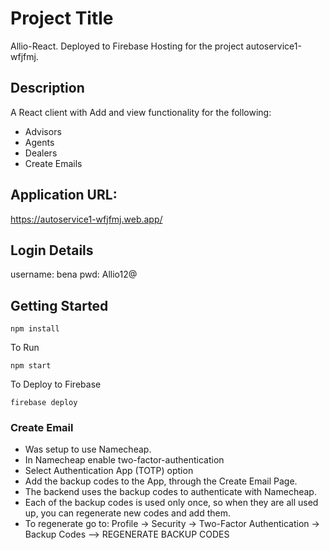 # Project Title
Allio-React. Deployed to Firebase Hosting for the project autoservice1-wfjfmj.
## Description
A React client with Add and view functionality for the following:
* Advisors
* Agents
* Dealers
* Create Emails

## Application URL: 

https://autoservice1-wfjfmj.web.app/

## Login Details
username: bena
pwd: Allio12@

## Getting Started
``` npm install ```

To Run

``` npm start ```

To Deploy to Firebase

``` firebase deploy ```


### Create Email
* Was setup to use Namecheap.
* In Namecheap enable two-factor-authentication
* Select Authentication App (TOTP) option
* Add the backup codes to the App, through the Create Email Page.
* The backend uses the backup codes to authenticate with Namecheap.
* Each of the backup codes is used only once, so when they are all used up, you can regenerate new codes and add them.
* To regenerate go to: Profile → Security →  Two-Factor Authentication -> Backup Codes --> REGENERATE BACKUP CODES
